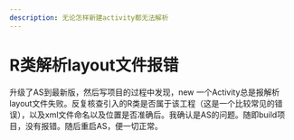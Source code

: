 ```yaml
---
description: 无论怎样新建activity都无法解析
---
```


# R类解析layout文件报错

升级了AS到最新版，然后写项目的过程中发现，new 一个Activity总是报解析layout文件失败。反复核查引入的R类是否属于该工程（这是一个比较常见的错误），以及xml文件命名以及位置是否准确后。我确认是AS的问题。随即build项目，没有报错。随后重启AS，便一切正常。

